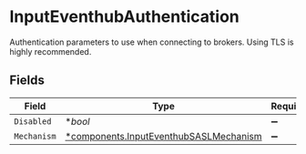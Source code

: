 # InputEventhubAuthentication

Authentication parameters to use when connecting to brokers. Using TLS is highly recommended.


## Fields

| Field                                                                                           | Type                                                                                            | Required                                                                                        | Description                                                                                     |
| ----------------------------------------------------------------------------------------------- | ----------------------------------------------------------------------------------------------- | ----------------------------------------------------------------------------------------------- | ----------------------------------------------------------------------------------------------- |
| `Disabled`                                                                                      | **bool*                                                                                         | :heavy_minus_sign:                                                                              | N/A                                                                                             |
| `Mechanism`                                                                                     | [*components.InputEventhubSASLMechanism](../../models/components/inputeventhubsaslmechanism.md) | :heavy_minus_sign:                                                                              | N/A                                                                                             |